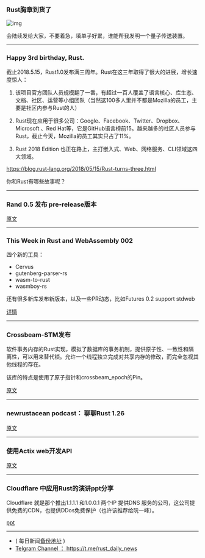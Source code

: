 ### Rust胸章到货了

![img](https://wx1.sinaimg.cn/mw690/71684decly1frd6xyw68oj20va15otd2.jpg)

会陆续发给大家，不要着急，填单子好累，谁能帮我发明一个量子传送装置。

---

### Happy 3rd birthday, Rust.

截止2018.5.15，Rust1.0发布满三周年。Rust在这三年取得了很大的进展，增长速度惊人：

1. 该项目官方团队人员规模翻了一番，有超过一百人覆盖了语言核心、库生态、文档、社区、运营等小组团队（当然这100多人里并不都是Mozilla的员工，主要是社区内参与Rust的人）

2. Rust现在应用于很多公司：Google、Facebook、Twitter、Dropbox、Microsoft 、Red Hat等，它是GitHub语言榜前15。越来越多的社区人员参与Rust，截止今天，Mozilla的员工其实只占了11%。

3.  Rust 2018 Edition 也正在路上，主打嵌入式、Web、网络服务、CLI领域这四大领域。


https://blog.rust-lang.org/2018/05/15/Rust-turns-three.html

你和Rust有哪些故事呢？

---

### Rand 0.5 发布 pre-release版本

[原文](https://www.reddit.com/r/rust/comments/8jktqn/rand_05_third_prerelease/)

---

### This Week in Rust and WebAssembly 002

四个新的工具：

- Cervus
- gutenberg-parser-rs
- wasm-to-rust
- wasmboy-rs

还有很多新库发布新版本，以及一些PR动态，比如Futures 0.2 support stdweb

[详情](https://rustwasm.github.io/2018/05/14/this-week-in-rust-wasm-002.html)

---

### Crossbeam-STM发布

软件事务内存的Rust实现，模拟了数据库的事务机制，提供原子性、一致性和隔离性，可以用来替代锁。允许一个线程独立完成对共享内存的修改，而完全忽视其他线程的存在。

该库的特点是使用了原子指针和crossbeam_epoch的Pin。

[原文](https://www.reddit.com/r/rust/comments/8jmmq1/crossbeamstm_a_simple_software_transactional/)

---

### newrustacean podcast： 聊聊Rust 1.26


[原文](https://newrustacean.com/show_notes/news/rust_1_26/index.htm)

---

### 使用Actix web开发API


[原文](https://stevezeidner.com/blog/rust-actix-api/)

---

### Cloudflare 中应用Rust的演讲ppt分享

Cloudflare 就是那个推出1.1.1.1 和1.0.0.1 两个IP 提供DNS 服务的公司，这公司提供免费的CDN，也提供DDos免费保护（也许该推荐给阮一峰）。

[ppt](https://docs.google.com/presentation/d/1ERVTXZbYBMZf-9Zk3YsWw2oV14C5j0i1PsVgGywSsAI/mobilepresent?slide=id.g39cea06324_1_85)

---

- ( 每日新闻[备份地址](https://github.com/RustStudy/rust_daily_news) )
- [Telgram Channel ： https://t.me/rust_daily_news ](https://t.me/rust_daily_news )
